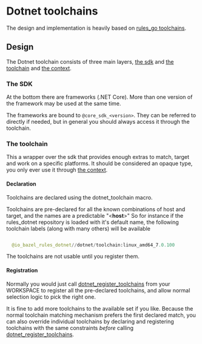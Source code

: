 # Dotnet toolchains

The design and implementation is heavily based on 
[rules_go toolchains](https://github.com/bazelbuild/rules_go/blob/master/go/toolchains.rst).


## Design

The Dotnet toolchain consists of three main layers, [the sdk](#the-sdk) and [the toolchain](#the-toolchain)
and [the context](api.md#dotnetcontextinfo).

### The SDK

At the bottom there are frameworks (.NET Core). More than one version of the
framework may be used at the same time.

The frameworks are bound to ``@core_sdk_<version>``.
They can be referred to directly if needed, but in general you should always access it through the toolchain.


### The toolchain

This a wrapper over the sdk that provides enough extras to match, target and work on a specific
platforms. It should be considered an opaque type, you only ever use it through [the context](api.md#dotnetcontextinfo).

#### Declaration

Toolchains are declared using the dotnet_toolchain macro.

Toolchains are pre-declared for all the known combinations of host and target, and the names
are a predictable
"<**host**>"
So for instance if the rules_dotnet repository is loaded with
it's default name, the following toolchain labels (along with many others) will be available

  ```python

    @io_bazel_rules_dotnet//dotnet/toolchain:linux_amd64_7.0.100
  ```
  
The toolchains are not usable until you register them.

#### Registration

Normally you would just call [dotnet_register_toolchains](api.md#dotnet_register_toolchains) from your WORKSPACE 
to register all the pre-declared toolchains, and allow normal selection logic to pick the right one.

It is fine to add more toolchains to the available set if you like. Because the normal
toolchain matching mechanism prefers the first declared match, you can also override individual
toolchains by declaring and registering toolchains with the same constraints *before* calling
[dotnet_register_toolchains](api.md#dotnet_register_toolchains).

